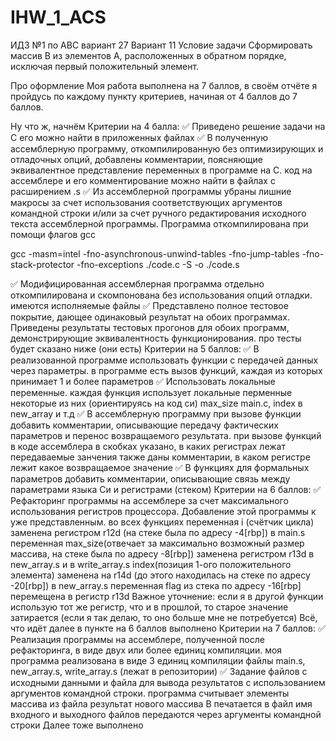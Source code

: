 # IHW_1_ACS
ИДЗ №1 по АВС вариант 27
Вариант 11
Условие задачи
Сформировать массив B из элементов A, расположенных в обратном порядке, исключая первый положительный элемент.

Про оформление
Моя работа выполнена на 7 баллов, в своём отчёте я пройдусь по каждому пункту критериев, начиная от 4 баллов до 7 баллов.

Ну что ж, начнём
Критерии на 4 балла:
✅ Приведено решение задачи на C
его можно найти в приложенных файлах
✅ В полученную ассемблерную программу, откомпилированную без оптимизирующих и отладочных опций, добавлены комментарии, поясняющие эквивалентное представление переменных в программе на C.
код на ассемблере и его комментирование можно найти в файлах с расширением .s
✅ Из ассемблерной программы убраны лишние макросы за счет использования соответствующих аргументов командной строки и/или за счет ручного редактирования исходного текста ассемблерной программы.
Программа откомпилирована при помощи флагов gcc

gcc -masm=intel
-fno-asynchronous-unwind-tables
-fno-jump-tables
-fno-stack-protector
-fno-exceptions
./code.c
-S -o ./code.s

✅ Модифицированная ассемблерная программа отдельно откомпилирована и скомпонована без использования опций отладки.
имеются исполняемые файлы
✅ Представлено полное тестовое покрытие, дающее одинаковый результат на обоих программах. Приведены результаты тестовых прогонов для обоих программ, демонстрирующие эквивалентность функционирования.
про тесты будет сказано ниже (они есть)
Критерии на 5 баллов:
✅ В реализованной программе использовать функции с передачей данных через параметры.
в программе есть вызов функций, каждая из которых принимает 1 и более параметров
✅ Использовать локальные переменные.
каждая функция использует локальные перменные
некоторые из них (ориентируясь на код си) max_size main.c, index в new_array и т.д
✅ В ассемблерную программу при вызове функции добавить комментарии, описывающие передачу фактических параметров и перенос возвращаемого результата.
при вызове функций в коде ассемблера в скобках указано, в каких регистрах лежат передаваемые занчения
также даны комментарии, в каком регистре лежит какое возвращаемое значение
✅ В функциях для формальных параметров добавить комментарии, описывающие связь между параметрами языка Си и регистрами (стеком)
Критерии на 6 баллов:
✅ Рефакторинг программы на ассемблере за счет максимального использования регистров процессора. Добавление этой программы к уже представленным.
во всех функциях переменная i (счётчик цикла) заменена регистром r12d (на стеке была по адресу -4[rbp])
в main.s переменная max_size(отвечает за максимально возможный размер массива, на стеке была по адресу -8[rbp]) заменена регистром r13d
в new_array.s и в write_array.s index(позиция 1-ого положительного элемента) заменена на r14d (до этого находилась на стеке по адресу -20[rbp])
в new_array.s переменная flag из стека по адресу -16[rbp] перемещена в регистр r13d Важное уточнение: если я в другой функции использую тот же регистр, что и в прошлой, то старое значение затирается (если я так делаю, то оно больше мне не потребуется) Всё, что идёт далее в пункте на 6 баллов выполнено
Критерии на 7 баллов:
✅ Реализация программы на ассемблере, полученной после рефакторинга, в виде двух или более единиц компиляции.
моя программа реализована в виде 3 единиц компиляции
файлы main.s, new_array.s, write_array.s (лежат в репозитории)
✅ Задание файлов с исходными данными и файла для вывода результатов с использованием аргументов командной строки.
программа считывает элементы массива из файла
результат нового массива В печатается в файл
имя входного и выходного файлов передаются через аргументы командной строки Далее тоже выполнено
